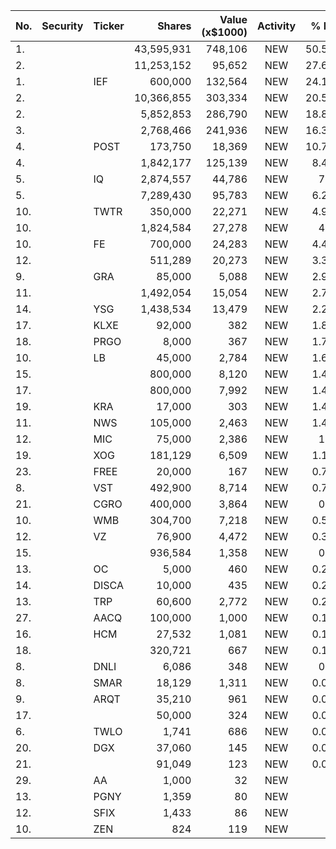 No. | Security | Ticker | Shares | Value (x$1000) | Activity | % Port
|--- | --- | --- | ---:| ---:|:---:| ---:|
 1.|||43,595,931|748,106|NEW|50.58%
2.|||11,253,152|95,652|NEW|27.62%
1.||IEF</a>|600,000|132,564|NEW|24.11%
2.|||10,366,855|303,334|NEW|20.51%
2.|||5,852,853|286,790|NEW|18.84%
3.|||2,768,466|241,936|NEW|16.35%
4.||POST</a>|173,750|18,369|NEW|10.79%
4.|||1,842,177|125,139|NEW|8.46%
5.||IQ</a>|2,874,557|44,786|NEW|7.4%
5.|||7,289,430|95,783|NEW|6.29%
10.||TWTR</a>|350,000|22,271|NEW|4.96%
10.|||1,824,584|27,278|NEW|4.5%
10.||FE</a>|700,000|24,283|NEW|4.41%
12.|||511,289|20,273|NEW|3.35%
9.||GRA</a>|85,000|5,088|NEW|2.99%
11.|||1,492,054|15,054|NEW|2.73%
14.||YSG</a>|1,438,534|13,479|NEW|2.22%
17.||KLXE</a>|92,000|382|NEW|1.81%
18.||PRGO</a>|8,000|367|NEW|1.74%
10.||LB</a>|45,000|2,784|NEW|1.63%
15.|||800,000|8,120|NEW|1.47%
17.|||800,000|7,992|NEW|1.45%
19.||KRA</a>|17,000|303|NEW|1.44%
11.||NWS</a>|105,000|2,463|NEW|1.44%
12.||MIC</a>|75,000|2,386|NEW|1.4%
19.||XOG</a>|181,129|6,509|NEW|1.18%
23.||FREE</a>|20,000|167|NEW|0.79%
8.||VST</a>|492,900|8,714|NEW|0.71%
21.||CGRO</a>|400,000|3,864|NEW|0.7%
10.||WMB</a>|304,700|7,218|NEW|0.59%
12.||VZ</a>|76,900|4,472|NEW|0.36%
15.|||936,584|1,358|NEW|0.3%
13.||OC</a>|5,000|460|NEW|0.27%
14.||DISCA</a>|10,000|435|NEW|0.25%
13.||TRP</a>|60,600|2,772|NEW|0.22%
27.||AACQ</a>|100,000|1,000|NEW|0.18%
16.||HCM</a>|27,532|1,081|NEW|0.17%
18.|||320,721|667|NEW|0.14%
8.||DNLI</a>|6,086|348|NEW|0.1%
8.||SMAR</a>|18,129|1,311|NEW|0.08%
9.||ARQT</a>|35,210|961|NEW|0.06%
17.|||50,000|324|NEW|0.05%
6.||TWLO</a>|1,741|686|NEW|0.04%
20.||DGX</a>|37,060|145|NEW|0.03%
21.|||91,049|123|NEW|0.02%
29.||AA</a>|1,000|32|NEW|0%
13.||PGNY</a>|1,359|80|NEW|0%
12.||SFIX</a>|1,433|86|NEW|0%
10.||ZEN</a>|824|119|NEW|0%
